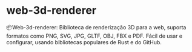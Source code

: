 # web-3d-renderer
📦Web-3d-renderer: Biblioteca de renderização 3D para a web, suporta formatos como PNG, SVG, JPG, GLTF, OBJ, FBX e PDF. Fácil de usar e configurar, usando bibliotecas populares de Rust e do GitHub.
